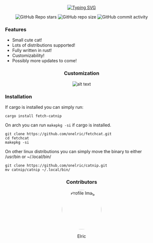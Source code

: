 <div align="center">

[![Typing SVG](https://readme-typing-svg.demolab.com?font=Maple+Mono&size=50&duration=3500&pause=750&color=E8E3E3&center=true&vCenter=true&random=false&width=525&height=145&lines=Catnip;Fetch+the+cat!;Sniff+sniff)](https://git.io/typing-svg)
</div>

<div align="center">

![GitHub Repo stars](https://img.shields.io/github/stars/onelric/catnip?style=for-the-badge&labelColor=%23151515&color=%23e8e3e3)
![GitHub repo size](https://img.shields.io/github/repo-size/onelric/catnip?style=for-the-badge&label=size&labelColor=%23151515&color=%23e8e3e3)
![GitHub commit activity](https://img.shields.io/github/commit-activity/t/onelric/catnip?style=for-the-badge&label=commits&labelColor=%23151515&color=%23e8e3e3)
</div>

### Features
* Small cute cat!
* Lots of distributions supported!
* Fully written in rust!
* Customizability!
* Possibly more updates to come!


<div align="center">

### Customization
![alt text](https://github.com/onelric/fetchcat/blob/main/img/img.png?raw=true)
</div>

### Installation

If cargo is installed you can simply run:
```
cargo install fetch-catnip
```
On arch you can run `makepkg -si` if cargo is installed.
```
git clone https://github.com/onelric/fetchcat.git
cd fetchcat
makepkg -si
```
On other linux distributions you can simply move the binary to either /usr/bin or ~/.local/bin/
```
git clone https://github.com/onelric/catnip.git
mv catnip/catnip ~/.local/bin/
```
<div align="center">


### Contributors

<img src="https://github.com/onelric/fetchcat/blob/main/img/profile.png?raw=true" alt="Profile Image" style="width:130px;height:130px;border-radius:50%;">

Elric

</div>
